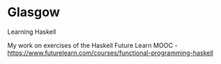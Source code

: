 # Glasgow
Learning Haskell

My work on exercises of the Haskell Future Learn MOOC - https://www.futurelearn.com/courses/functional-programming-haskell
